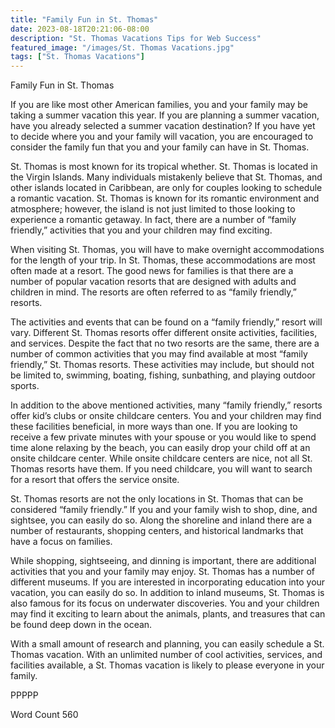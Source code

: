 ```yaml
---
title: "Family Fun in St. Thomas"
date: 2023-08-18T20:21:06-08:00
description: "St. Thomas Vacations Tips for Web Success"
featured_image: "/images/St. Thomas Vacations.jpg"
tags: ["St. Thomas Vacations"]
---
```


Family Fun in St. Thomas

If you are like most other American families, you and your family may be taking a summer vacation this year.  If you are planning a summer vacation, have you already selected a summer vacation destination?  If you have yet to decide where you and your family will vacation, you are encouraged to consider the family fun that you and your family can have in St. Thomas.

St. Thomas is most known for its tropical whether. St. Thomas is located in the Virgin Islands.  Many individuals mistakenly believe that St. Thomas, and other islands located in Caribbean, are only for couples looking to schedule a romantic vacation.  St. Thomas is known for its romantic environment and atmosphere; however, the island is not just limited to those looking to experience a romantic getaway.  In fact, there are a number of “family friendly,” activities that you and your children may find exciting.  

When visiting St. Thomas, you will have to make overnight accommodations for the length of your trip.  In St. Thomas, these accommodations are most often made at a resort. The good news for families is that there are a number of popular vacation resorts that are designed with adults and children in mind. The resorts are often referred to as “family friendly,” resorts.  

The activities and events that can be found on a “family friendly,” resort will vary.  Different St. Thomas resorts offer different onsite activities, facilities, and services. Despite the fact that no two resorts are the same, there are a number of common activities that you may find available at most “family friendly,” St. Thomas resorts. These activities may include, but should not be limited to, swimming, boating, fishing, sunbathing, and playing outdoor sports.  

In addition to the above mentioned activities, many “family friendly,” resorts offer kid’s clubs or onsite childcare centers.  You and your children may find these facilities beneficial, in more ways than one.  If you are looking to receive a few private minutes with your spouse or you would like to spend time alone relaxing by the beach, you can easily drop your child off at an onsite childcare center.  While onsite childcare centers are nice, not all St. Thomas resorts have them. If you need childcare, you will want to search for a resort that offers the service onsite.

St. Thomas resorts are not the only locations in St. Thomas that can be considered “family friendly.”  If you and your family wish to shop, dine, and sightsee, you can easily do so.  Along the shoreline and inland there are a number of restaurants, shopping centers, and historical landmarks that have a focus on families.  

While shopping, sightseeing, and dinning is important, there are additional activities that you and your family may enjoy.  St. Thomas has a number of different museums.  If you are interested in incorporating education into your vacation, you can easily do so.  In addition to inland museums, St. Thomas is also famous for its focus on underwater discoveries. You and your children may find it exciting to learn about the animals, plants, and treasures that can be found deep down in the ocean. 

With a small amount of research and planning, you can easily schedule a St. Thomas vacation. With an unlimited number of cool activities, services, and facilities available, a St. Thomas vacation is likely to please everyone in your family.

PPPPP

Word Count 560


